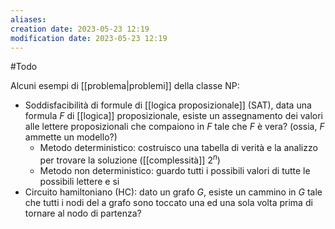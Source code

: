 ```yaml
---
aliases: 
creation date: 2023-05-23 12:19
modification date: 2023-05-23 12:19
---
```


#Todo


Alcuni esempi di [[problema|problemi]] della classe NP:
- Soddisfacibilità di formule di [[logica proposizionale]] (SAT), data una formula $F$ di [[logica]] proposizionale, esiste un assegnamento dei valori alle lettere proposizionali che compaiono in $F$ tale che $F$ è vera? (ossia, $F$ ammette un modello?)
  - Metodo deterministico: costruisco una tabella di verità e la analizzo per trovare la soluzione ([[complessità]] $2^n$)
  - Metodo non deterministico: guardo tutti i possibili valori di tutte le possibili lettere e si
- Circuito hamiltoniano (HC): dato un grafo $G$, esiste un cammino in $G$ tale che tutti i nodi del a grafo sono toccato una ed una sola volta prima di tornare al nodo di partenza?